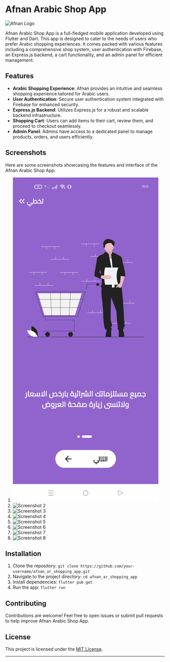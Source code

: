 # Afnan Arabic Shop App

![Afnan Logo](/workspaces/afnan_ar_shopping_app/images/logo.png)

Afnan Arabic Shop App is a full-fledged mobile application developed using Flutter and Dart. This app is designed to cater to the needs of users who prefer Arabic shopping experiences. It comes packed with various features including a comprehensive shop system, user authentication with Firebase, an Express.js backend, a cart functionality, and an admin panel for efficient management.

## Features

- **Arabic Shopping Experience**: Afnan provides an intuitive and seamless shopping experience tailored for Arabic users.
- **User Authentication**: Secure user authentication system integrated with Firebase for enhanced security.
- **Express.js Backend**: Utilizes Express.js for a robust and scalable backend infrastructure.
- **Shopping Cart**: Users can add items to their cart, review them, and proceed to checkout seamlessly.
- **Admin Panel**: Admins have access to a dedicated panel to manage products, orders, and users efficiently.

## Screenshots

Here are some screenshots showcasing the features and interface of the Afnan Arabic Shop App:

1. ![Screenshot 1](https://github.com/AlDeen20/afnan_ar_shopping_app/blob/main/images/App_images/1.jpg?raw=true)
2. ![Screenshot 2](/workspaces/afnan_ar_shopping_app/images/App_images/2.jpg)
3. ![Screenshot 3](/workspaces/afnan_ar_shopping_app/images/App_images/3.jpg)
4. ![Screenshot 4](/workspaces/afnan_ar_shopping_app/images/App_images/4.jpg)
5. ![Screenshot 5](/workspaces/afnan_ar_shopping_app/images/App_images/5.jpg)
6. ![Screenshot 6](/workspaces/afnan_ar_shopping_app/images/App_images/6.jpg)
7. ![Screenshot 7](/workspaces/afnan_ar_shopping_app/images/App_images/7.jpg)
8. ![Screenshot 8](/workspaces/afnan_ar_shopping_app/images/App_images/8.jpg)

## Installation

1. Clone the repository: `git clone https://github.com/your-username/afnan_ar_shopping_app.git`
2. Navigate to the project directory: `cd afnan_ar_shopping_app`
3. Install dependencies: `flutter pub get`
4. Run the app: `flutter run`

## Contributing

Contributions are welcome! Feel free to open issues or submit pull requests to help improve Afnan Arabic Shop App.

## License

This project is licensed under the [MIT License](LICENSE).

---

